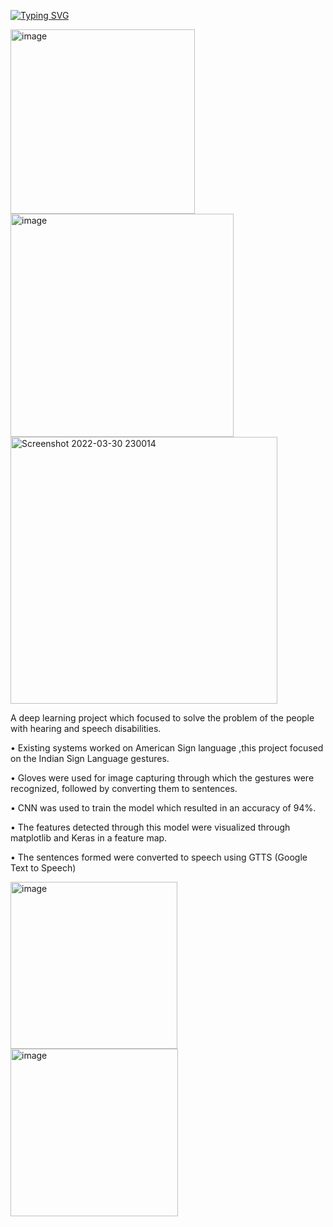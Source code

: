 [![Typing SVG](https://readme-typing-svg.herokuapp.com?color=%23AB3FF7&lines=Sign+Language+To+Speech+Translator)](https://git.io/typing-svg)

<img width="295" alt="image" src="https://user-images.githubusercontent.com/60210475/152521069-68b42841-db40-47e0-a216-174807706c90.png">
<img width="357" alt="image" src="https://user-images.githubusercontent.com/60210475/152521195-8de9e7bf-da83-4a39-a8bb-c71d7ccb5bb3.png">

<img width="427" alt="Screenshot 2022-03-30 230014" src="https://user-images.githubusercontent.com/60210475/160895994-97e35d52-5f81-4830-8d49-259b53abe134.png">


 A deep learning project which focused to solve the problem of the people with hearing and speech disabilities.
 
• Existing systems worked on American Sign language ,this project focused on the Indian Sign Language gestures.

• Gloves were used for image capturing through which the gestures were recognized, followed by converting them to sentences.

• CNN was used to train the model which resulted in an accuracy of 94%.

• The features detected through this model were visualized through matplotlib and Keras in a feature map.

• The sentences formed were converted to speech using GTTS (Google Text to Speech)

<img width="267" alt="image" src="https://github.com/shalini47ch/Sign-Language-Translator/assets/60210475/9e925822-1cee-4ba7-9384-0fd88be6c275">
<img width="268" alt="image" src="https://github.com/shalini47ch/Sign-Language-Translator/assets/60210475/7ca98329-e27b-4125-acdc-1d37603f9848">

